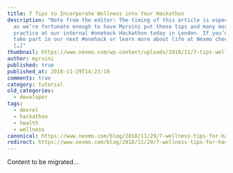 ```yaml
---
title: 7 Tips to Incorporate Wellness into Your Hackathon
description: "Note from the editor: The timing of this article is especially apt
  as we’re fortunate enough to have Myrsini put these tips and many more into
  practice at our internal #onehack Hackathon today in London. If you’d like to
  take part in our next #onehack or learn more about life at Nexmo check out our
  […]"
thumbnail: https://www.nexmo.com/wp-content/uploads/2018/11/7-tips-wellness-hackathons.png
author: myrsini
published: true
published_at: 2018-11-29T14:23:19
comments: true
category: tutorial
old_categories:
  - developer
tags:
  - devrel
  - hackathon
  - health
  - wellness
canonical: https://www.nexmo.com/blog/2018/11/29/7-wellness-tips-for-hackathons
redirect: https://www.nexmo.com/blog/2018/11/29/7-wellness-tips-for-hackathons
---
```

Content to be migrated...